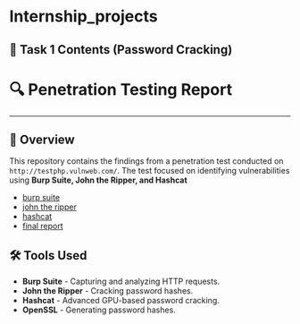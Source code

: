 # Internship_projects


## 📂 Task 1 Contents (Password Cracking)

# 🔍 Penetration Testing Report

---


## 📌 Overview
This repository contains the findings from a penetration test conducted on `http://testphp.vulnweb.com/`. The test focused on identifying vulnerabilities using **Burp Suite, John the Ripper, and Hashcat**

- [burp suite](task4/burp_findings.md)
- [john the ripper](task4/john_ripper_findings.md)
- [hashcat](#task4/ashcat_findings.md)
- [final report](task4/report.md)


## 🛠 Tools Used
- **Burp Suite** - Capturing and analyzing HTTP requests.
- **John the Ripper** - Cracking password hashes.
- **Hashcat** - Advanced GPU-based password cracking.
- **OpenSSL** - Generating password hashes.

